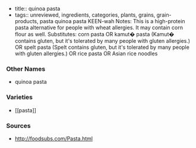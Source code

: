 - title:: quinoa pasta
- tags:: unreviewed, ingredients, categories, plants, grains, grain-products, pasta
quinoa pasta KEEN-wah Notes: This is a high-protein pasta alternative for people with wheat allergies. It may contain corn flour as well. Substitutes: corn pasta OR kamut� pasta (Kamut� contains gluten, but it's tolerated by many people with gluten allergies.) OR spelt pasta (Spelt contains gluten, but it's tolerated by many people with gluten allergies.) OR rice pasta OR Asian rice noodles

### Other Names

* quinoa pasta

### Varieties

* [[pasta]]

### Sources
* http://foodsubs.com/Pasta.html
